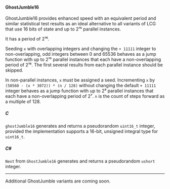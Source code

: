 #### GhostJumble16

GhostJumble16 provides enhanced speed with an equivalent period and similar statistical test results as an ideal alternative to all variants of LCG that use 16 bits of state and up to 2¹⁵ parallel instances.

It has a period of 2¹⁶.

Seeding `x` with overlapping integers and changing the `+ 11111` integer to non-overlapping, odd integers between 0 and 65536 behaves as a jump function with up to 2¹⁵ parallel instances that each have a non-overlapping period of 2¹⁶. The first several results from each parallel instance should be skipped.

In non-parallel instances, `x` must be assigned a seed. Incrementing `x` by `(50560 - (x * 3072)) * (n / 128)` without changing the default `+ 11111` integer behaves as a jump function with up to 2⁹ parallel instances that each have a non-overlapping period of 2⁷. `n` is the count of steps forward as a multiple of 128.

##### C

`ghostJumble16` generates and returns a pseudorandom `uint16_t` integer, provided the implementation supports a 16-bit, unsigned integral type for `uint16_t`.

##### C#

`Next` from `GhostJumble16` generates and returns a pseudorandom `ushort` integer.

---

Additional GhostJumble variants are coming soon.
